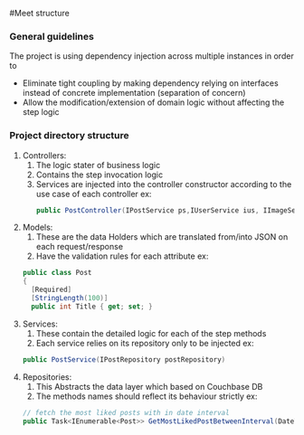 #Meet structure
### General guidelines
The project is using dependency injection across multiple instances in order to
- Eliminate tight coupling by making dependency relying on interfaces instead of concrete implementation (separation of concern)
- Allow the modification/extension of domain logic without affecting the step logic
### Project directory structure
1. Controllers:
   1. The logic stater of business logic
   2. Contains the step invocation logic
   3. Services are injected into the controller constructor according to the use case of each controller ex:
      ```c#
      public PostController(IPostService ps,IUserService ius, IImageService ims)
      ```
2. Models:
   1. These are the data Holders which are translated from/into JSON on each request/response
   2. Have the validation rules for each attribute ex:
    ```c#
    public class Post
   {
      [Required]
      [StringLength(100)]
      public int Title { get; set; }
    ```
3. Services:
   1. These contain the detailed logic for each of the step methods
   2. Each service relies on its repository only to be injected ex:
   ```c#
   public PostService(IPostRepository postRepository)
   ```
4. Repositories:
   1. This Abstracts the data layer which based on Couchbase DB
   2. The methods names should reflect its behaviour strictly ex:
   ```c#
   // fetch the most liked posts with in date interval
   public Task<IEnumerable<Post>> GetMostLikedPostBetweenInterval(DateTime start, DateTime end)
   ```
